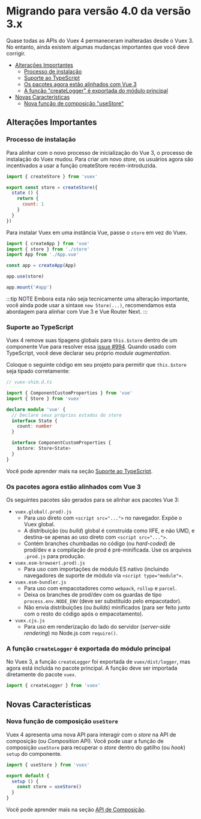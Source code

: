 # Migrando para versão 4.0 da versão 3.x

Quase todas as APIs do Vuex 4 permaneceram inalteradas desde o Vuex 3. No entanto, ainda existem algumas mudanças importantes que você deve corrigir.

- [Alterações Importantes](#alteracoes-importantes)
  - [Processo de instalação](#processo-de-instalacao)
  - [Suporte ao TypeScript](#suporte-ao-typescript)
  - [Os pacotes agora estão alinhados com Vue 3](#os-pacotes-agora-estao-alinhados-com-vue-3)
  - [A função "createLogger" é exportada do módulo principal](#a-funcao-createlogger-e-exportada-do-modulo-principal)
- [Novas Características](#novas-caracteristicas)
  - [Nova função de composição "useStore"](#nova-funcao-de-composicao-usestore)

## Alterações Importantes

### Processo de instalação

Para alinhar com o novo processo de inicialização do Vue 3, o processo de instalação do Vuex mudou. Para criar um novo _store_, os usuários agora são incentivados a usar a função createStore recém-introduzida.

```js
import { createStore } from 'vuex'

export const store = createStore({
  state () {
    return {
      count: 1
    }
  }
})
```

Para instalar Vuex em uma instância Vue, passe o `store` em vez do Vuex.

```js
import { createApp } from 'vue'
import { store } from './store'
import App from './App.vue'

const app = createApp(App)

app.use(store)

app.mount('#app')
```

:::tip NOTE
Embora esta não seja tecnicamente uma alteração importante, você ainda pode usar a sintaxe `new Store(...)`, recomendamos esta abordagem para alinhar com Vue 3 e Vue Router Next.
:::

### Suporte ao TypeScript

Vuex 4 remove suas tipagens globais para `this.$store` dentro de um componente Vue para resolver essa [issue #994](https://github.com/vuejs/vuex/issues/994). Quando usado com TypeScript, você deve declarar seu próprio _module_ _augmentation_.

Coloque o seguinte código em seu projeto para permitir que `this.$store` seja tipado corretamente:

```ts
// vuex-shim.d.ts

import { ComponentCustomProperties } from 'vue'
import { Store } from 'vuex'

declare module 'vue' {
  // Declare seus próprios estados do store
  interface State {
    count: number
  }

  interface ComponentCustomProperties {
    $store: Store<State>
  }
}
```

Você pode aprender mais na seção [Suporte ao TypeScript](./typescript-support).

### Os pacotes agora estão alinhados com Vue 3

Os seguintes pacotes são gerados para se alinhar aos pacotes Vue 3:

- `vuex.global(.prod).js`
  - Para uso direto com `<script src="...">` no navegador. Expõe o Vuex global.
  - A distribuição (ou _build_) global é construída como IIFE, e não UMD, e destina-se apenas ao uso direto com `<script src="...">`.
  - Contém branches chumbadas no código (ou _hard-coded_) de prod/dev e a compilação de prod é pré-minificada. Use os arquivos `.prod.js` para produção.
- `vuex.esm-browser(.prod).js`
  - Para uso com importações de módulo ES nativo (incluindo navegadores de suporte de módulo via `<script type="module">`.
- `vuex.esm-bundler.js`
  - Para uso com empacotadores como `webpack`, `rollup` e `parcel`.
  - Deixa os branches de prod/dev com os guardas de tipo `process.env.NODE_ENV` (deve ser substituído pelo empacotador).
  - Não envia distribuições (ou _builds_) minificados (para ser feito junto com o resto do código após o empacotamento).
- `vuex.cjs.js`
  - Para uso em renderização do lado do servidor (_server-side_ _rendering_) no Node.js com `require()`.

### A função `createLogger` é exportada do módulo principal

No Vuex 3, a função `createLogger` foi exportada de `vuex/dist/logger`, mas agora está incluída no pacote principal. A função deve ser importada diretamente do pacote `vuex`.

```js
import { createLogger } from 'vuex'
```

## Novas Características

### Nova função de composição `useStore`

Vuex 4 apresenta uma nova API para interagir com o _store_ na API de composição (ou _Composition_ API). Você pode usar a função de composição `useStore` para recuperar o _store_ dentro do gatilho (ou _hook_) `setup` do componente.

```js
import { useStore } from 'vuex'

export default {
  setup () {
    const store = useStore()
  }
}
```

Você pode aprender mais na seção [API de Composição](./composition-api).
